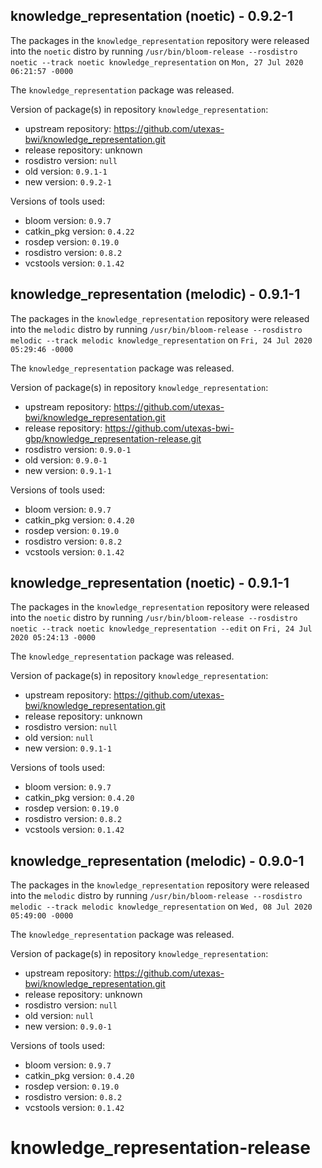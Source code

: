 ## knowledge_representation (noetic) - 0.9.2-1

The packages in the `knowledge_representation` repository were released into the `noetic` distro by running `/usr/bin/bloom-release --rosdistro noetic --track noetic knowledge_representation` on `Mon, 27 Jul 2020 06:21:57 -0000`

The `knowledge_representation` package was released.

Version of package(s) in repository `knowledge_representation`:

- upstream repository: https://github.com/utexas-bwi/knowledge_representation.git
- release repository: unknown
- rosdistro version: `null`
- old version: `0.9.1-1`
- new version: `0.9.2-1`

Versions of tools used:

- bloom version: `0.9.7`
- catkin_pkg version: `0.4.22`
- rosdep version: `0.19.0`
- rosdistro version: `0.8.2`
- vcstools version: `0.1.42`


## knowledge_representation (melodic) - 0.9.1-1

The packages in the `knowledge_representation` repository were released into the `melodic` distro by running `/usr/bin/bloom-release --rosdistro melodic --track melodic knowledge_representation` on `Fri, 24 Jul 2020 05:29:46 -0000`

The `knowledge_representation` package was released.

Version of package(s) in repository `knowledge_representation`:

- upstream repository: https://github.com/utexas-bwi/knowledge_representation.git
- release repository: https://github.com/utexas-bwi-gbp/knowledge_representation-release.git
- rosdistro version: `0.9.0-1`
- old version: `0.9.0-1`
- new version: `0.9.1-1`

Versions of tools used:

- bloom version: `0.9.7`
- catkin_pkg version: `0.4.20`
- rosdep version: `0.19.0`
- rosdistro version: `0.8.2`
- vcstools version: `0.1.42`


## knowledge_representation (noetic) - 0.9.1-1

The packages in the `knowledge_representation` repository were released into the `noetic` distro by running `/usr/bin/bloom-release --rosdistro noetic --track noetic knowledge_representation --edit` on `Fri, 24 Jul 2020 05:24:13 -0000`

The `knowledge_representation` package was released.

Version of package(s) in repository `knowledge_representation`:

- upstream repository: https://github.com/utexas-bwi/knowledge_representation.git
- release repository: unknown
- rosdistro version: `null`
- old version: `null`
- new version: `0.9.1-1`

Versions of tools used:

- bloom version: `0.9.7`
- catkin_pkg version: `0.4.20`
- rosdep version: `0.19.0`
- rosdistro version: `0.8.2`
- vcstools version: `0.1.42`


## knowledge_representation (melodic) - 0.9.0-1

The packages in the `knowledge_representation` repository were released into the `melodic` distro by running `/usr/bin/bloom-release --rosdistro melodic --track melodic knowledge_representation` on `Wed, 08 Jul 2020 05:49:00 -0000`

The `knowledge_representation` package was released.

Version of package(s) in repository `knowledge_representation`:

- upstream repository: https://github.com/utexas-bwi/knowledge_representation.git
- release repository: unknown
- rosdistro version: `null`
- old version: `null`
- new version: `0.9.0-1`

Versions of tools used:

- bloom version: `0.9.7`
- catkin_pkg version: `0.4.20`
- rosdep version: `0.19.0`
- rosdistro version: `0.8.2`
- vcstools version: `0.1.42`


# knowledge_representation-release